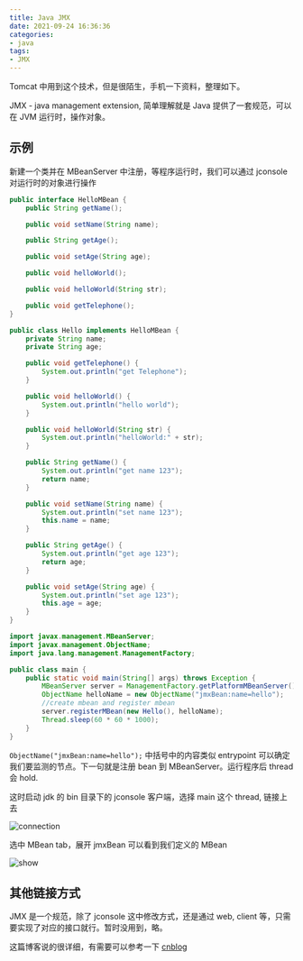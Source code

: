 ```yaml
---
title: Java JMX
date: 2021-09-24 16:36:36
categories:
- java
tags:
- JMX
---
```


Tomcat 中用到这个技术，但是很陌生，手机一下资料，整理如下。

JMX - java management extension, 简单理解就是 Java 提供了一套规范，可以在 JVM 运行时，操作对象。

## 示例

新建一个类并在 MBeanServer 中注册，等程序运行时，我们可以通过 jconsole 对运行时的对象进行操作

```java
public interface HelloMBean {
    public String getName();

    public void setName(String name);

    public String getAge();

    public void setAge(String age);

    public void helloWorld();

    public void helloWorld(String str);

    public void getTelephone();
}

public class Hello implements HelloMBean {
    private String name;
    private String age;

    public void getTelephone() {
        System.out.println("get Telephone");
    }

    public void helloWorld() {
        System.out.println("hello world");
    }

    public void helloWorld(String str) {
        System.out.println("helloWorld:" + str);
    }

    public String getName() {
        System.out.println("get name 123");
        return name;
    }

    public void setName(String name) {
        System.out.println("set name 123");
        this.name = name;
    }

    public String getAge() {
        System.out.println("get age 123");
        return age;
    }

    public void setAge(String age) {
        System.out.println("set age 123");
        this.age = age;
    }
}

import javax.management.MBeanServer;
import javax.management.ObjectName;
import java.lang.management.ManagementFactory;

public class main {
    public static void main(String[] args) throws Exception {
        MBeanServer server = ManagementFactory.getPlatformMBeanServer();
        ObjectName helloName = new ObjectName("jmxBean:name=hello");
        //create mbean and register mbean
        server.registerMBean(new Hello(), helloName);
        Thread.sleep(60 * 60 * 1000);
    }
}
```

`ObjectName("jmxBean:name=hello");` 中括号中的内容类似 entrypoint 可以确定我们要监测的节点。下一句就是注册 bean 到 MBeanServer。运行程序后 thread 会 hold.

这时启动 jdk 的 bin 目录下的 jconsole 客户端，选择 main 这个 thread, 链接上去

![connection](jconsole_connection.png)

选中 MBean tab，展开 jmxBean 可以看到我们定义的 MBean

![show](mbbean_show.png)

## 其他链接方式

JMX 是一个规范，除了 jconsole 这中修改方式，还是通过 web, client 等，只需要实现了对应的接口就行。暂时没用到，略。

这篇博客说的很详细，有需要可以参考一下 [cnblog](https://www.cnblogs.com/dongguacai/p/5900507.html)
